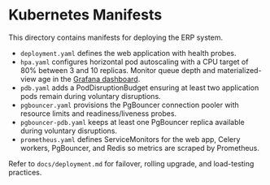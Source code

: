 # Kubernetes Manifests

This directory contains manifests for deploying the ERP system.

- `deployment.yaml` defines the web application with health probes.
- `hpa.yaml` configures horizontal pod autoscaling with a CPU target of 80% between 3 and 10 replicas. Monitor queue depth and materialized-view age in the [Grafana dashboard](https://example.com/grafana/erp).
- `pdb.yaml` adds a PodDisruptionBudget ensuring at least two application pods remain during voluntary disruptions.
- `pgbouncer.yaml` provisions the PgBouncer connection pooler with resource limits and readiness/liveness probes.
- `pgbouncer-pdb.yaml` keeps at least one PgBouncer replica available during voluntary disruptions.
- `prometheus.yaml` defines ServiceMonitors for the web app, Celery workers,
  PgBouncer, and Redis so metrics are scraped by Prometheus.

Refer to `docs/deployment.md` for failover, rolling upgrade, and load-testing practices.
